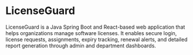 # LicenseGuard
LicenseGuard is a Java Spring Boot and React-based web application that helps organizations manage software licenses. It enables secure login, license requests, assignments, expiry tracking, renewal alerts, and detailed report generation through admin and department dashboards.
